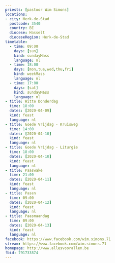 ```yaml
---
priests: [pastoor Wim Simons]
locations:
- city: Herk-de-Stad
  postcode: 3540
  country: BE
  diocese: Hasselt
  dioceseRegion: Herk-de-Stad
timetable:
  - time: 09:00
    days: [sun]
    kind: sundayMass
    language: nl
  - time: 18:00
    days: [mon,tue,wed,thu,fri]
    kind: weekMass
    language: nl
  - time: 17:00
    days: [sat]
    kind: sundayMass
    language: nl
- title: Witte Donderdag
  time: 18:00
  dates: [2020-04-09]
  kind: feast
  language: nl
- title: Goede Vrijdag - Kruisweg
  time: 14:00
  dates: [2020-04-10]
  kind: feast
  language: nl
- title: Goede Vrijdag - Liturgie
  time: 18:00
  dates: [2020-04-10]
  kind: feast
  language: nl
- title: Paaswake
  time: 21:00
  dates: [2020-04-11]
  kind: feast
  language: nl
- title: Pasen
  time: 09:00
  dates: [2020-04-12]
  kind: feast
  language: nl 
- title: Paasmaandag
  time: 09:00
  dates: [2020-04-13]
  kind: feast
  language: nl 
facebook: https://www.facebook.com/wim.simons.71
stream: https://www.facebook.com/wim.simons.71
homepage: http://www.allesvoorallen.be
fbid: 791733874
---
```


